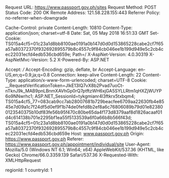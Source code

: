 Request URL: https://www.passport.gov.ph/sites
Request Method: POST
Status Code: 200 OK
Remote Address: 121.58.228.155:443
Referrer Policy: no-referrer-when-downgrade

Cache-Control: private
Content-Length: 10810
Content-Type: application/json; charset=utf-8
Date: Sat, 05 May 2018 16:51:33 GMT
Set-Cookie: TS015a4cf5=01c23a1d8bb8100ae0191a0b147d0d0d153865228cabe2cf7f65a57a80372370f932692895579b8c4557c9f84cb046ee1b199d949e5c2cb4cec22031ecfd4edb536cbd659e; Path=/
X-AspNet-Version: 4.0.30319
X-AspNetMvc-Version: 5.2
X-Powered-By: ASP.NET

Accept: */*
Accept-Encoding: gzip, deflate, br
Accept-Language: en-US,en;q=0.9,ja;q=0.8
Connection: keep-alive
Content-Length: 22
Content-Type: application/x-www-form-urlencoded; charset=UTF-8
Cookie: __RequestVerificationToken=JlkE13IQ7vX8b2Pvad7uoCt-nTknJ9k_MAB9pnLBnmXAVhGp0rQ7ptftzWH6xjGA5SYLLRtm1qHXZjWUYP6o9NNwrhc1; ASP.NET_SessionId=tykgmianr4l3ftkrx5txbqm4; TS015a4cf5_77=083cab9cc7ab28007681b729beacfee6709aa22630fb4e8545e7d09a1c7f24df5d0ef9f1b74de0fefd8b2ef8a6c76806089b79d01e823800123540375b10df83fe56b95f470c80be65da4f173d8379aaf8d1826acaaf01d4c614138b701e2295bf1ea55f5133539a6f0a66b8b566f43d; TS015a4cf5=01c23a1d8bb8100ae0191a0b147d0d0d153865228cabe2cf7f65a57a80372370f932692895579b8c4557c9f84cb046ee1b199d949e5c2cb4cec22031ecfd4edb536cbd659e
Host: www.passport.gov.ph
Origin: https://www.passport.gov.ph
Referer: https://www.passport.gov.ph/appointment/individual/site
User-Agent: Mozilla/5.0 (Windows NT 6.1; Win64; x64) AppleWebKit/537.36 (KHTML, like Gecko) Chrome/66.0.3359.139 Safari/537.36
X-Requested-With: XMLHttpRequest

regionId: 1
countryId: 1
